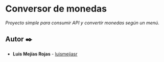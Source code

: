 # Conversor de monedas

_Proyecto simple para consumir API y convertir monedas según un menú._

## Autor ✒️

* **Luis Mejías Rojas** - [luismejiasr](https://github.com/LuisMejiasR)
